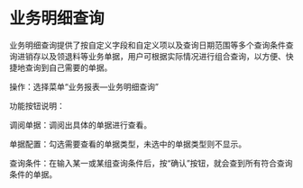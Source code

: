 # 业务明细查询
业务明细查询提供了按自定义字段和自定义项以及查询日期范围等多个查询条件查询进销存以及领退料等业务单据，用户可根据实际情况进行组合查询，以方便、快捷地查询到自己需要的单据。

操作：选择菜单“业务报表—业务明细查询”

功能按钮说明：

调阅单据：调阅出具体的单据进行查看。

单据配置：勾选需要查看的单据类型，未选中的单据类型则不显示。

查询条件：在输入某一或某组查询条件后，按“确认”按钮，就会查到所有符合查询条件的单据。
